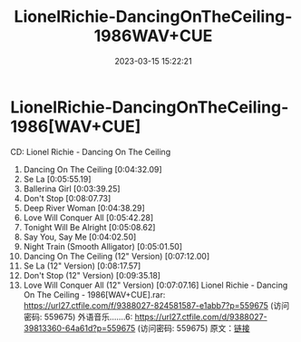 ﻿---
title: LionelRichie-DancingOnTheCeiling-1986WAV+CUE
date: 2023-03-15 15:22:21
categories: 外语音乐
tags: 外语音乐
---
# LionelRichie-DancingOnTheCeiling-1986[WAV+CUE]

CD: Lionel Richie - Dancing On The
Ceiling
01. Dancing On The Ceiling [0:04:32.09]
02. Se La [0:05:55.19]
03. Ballerina Girl [0:03:39.25]
04. Don't Stop [0:08:07.73]
05. Deep River Woman [0:04:38.29]
06. Love Will Conquer All [0:05:42.28]
07. Tonight Will Be Alright [0:05:08.62]
08. Say You, Say Me [0:04:02.50]
09. Night Train (Smooth Alligator) [0:05:01.50]
10. Dancing On The Ceiling (12" Version) [0:07:12.00]
11. Se La (12" Version) [0:08:17.57]
12. Don't Stop (12" Version) [0:09:35.18]
13. Love Will Conquer All (12" Version) [0:07:07.16]
Lionel Richie - Dancing On The Ceiling - 1986[WAV+CUE].rar:
https://url27.ctfile.com/f/9388027-824581587-e1abb7?p=559675
(访问密码: 559675)
外语音乐.......6: https://url27.ctfile.com/d/9388027-39813360-64a61d?p=559675
(访问密码: 559675)
原文：[链接](https://blog.sina.com.cn/s/blog_1647c7e760103110a.html)